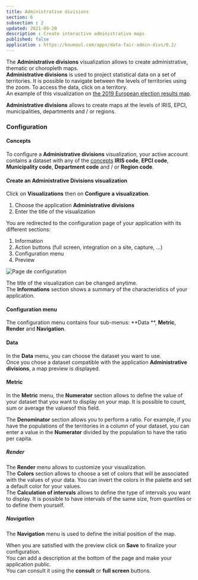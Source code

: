 ```yaml
---
title: Administrative divisions
section: 6
subsection : 2
updated: 2021-09-20
description : Create interactive administrative maps
published: false
application : https://koumoul.com/apps/data-fair-admin-divs/0.2/
---
```


The **Administrative divisions** visualization allows to create administrative, thematic or choropleth maps.  
**Administrative divisions** is used to project statistical data on a set of territories. It is possible to navigate between the levels of territories using the zoom. To access the data, click on a territory.  
An example of this visualization on [the 2019 European election results map](https://opendata.koumoul.com/reuses/resultats-aux-elections-europeennes-2019/full).  


**Administrative divisions** allows to create maps at the levels of IRIS, EPCI, municipalities, departments and / or regions.

### Configuration
#### Concepts  


To configure a **Administrative divisions** visualization, your active account contains a dataset with any of the [concepts](./user-guide/concept) **IRIS code**, **EPCI code**, **Municipality code**, **Department code** and / or **Region code**.

#### Create an Administrative Divisions visualization

Click on **Visualizations** then on **Configure a visualization**.


1. Choose the application **Administrative divisions**
2. Enter the title of the visualization

<p>
</p>

You are redirected to the configuration page of your application with its different sections:  

1. Information
2. Action buttons (full screen, integration on a site, capture, ...)
3. Configuration menu
4. Preview

![Page de configuration](./images/user-guide/div-admin-config.jpg)

The title of the visualization can be changed anytime.  
The **Informations** section shows a summary of the characteristics of your application.  


#### Configuration menu

The configuration menu contains four sub-menus: **Data **, **Metric**, **Render** and **Navigation**.  

#### Data
In the **Data** menu, you can choose the dataset you want to use.  
Once you chose a dataset compatible with the application **Administrative divisions**, a map preview is displayed.  

#### Metric

In the **Metric** menu, the **Numerator** section allows to define the value of your dataset that you want to display on your map. It is possible to count, sum or average the values ​​of this field.

The **Denominator** section allows you to perform a ratio. For example, if you have the populations of the territories in a column of your dataset, you can enter a value in the **Numerator** divided by the population to have the ratio per capita.

##### Render

The **Render** menu allows to customize your visualization.  
The **Colors** section allows to choose a set of colors that will be associated with the values ​​of your data. You can invert the colors in the palette and set a default color for your values.  
The **Calculation of intervals** allows to define the type of intervals you want to display. It is possible to have intervals of the same size, from quantiles or to define them yourself.

##### Navigation  

The **Navigation** menu is used to define the initial position of the map.

When you are satisfied with the preview click on **Save** to finalize your configuration.  
You can add a description at the bottom of the page and make your application public.  
You can consult it using the **consult** or **full screen** buttons.
